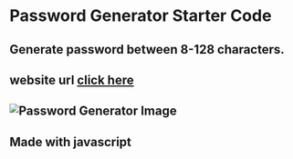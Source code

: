 # Password Generator Starter Code


## Generate password between 8-128 characters.

## website url [click here](https://dimas082711.github.io/password-generator/)

## ![Password Generator Image](https://imgur.com/eCsLgHX)

## Made with javascript